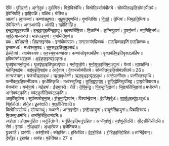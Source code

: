 

  
ऐभिः॑। ए॒भि॒र॒ग्ने॒। अ॒ग्ने॒दुवः॑। दुवो॒गिरः॑। गिरो॒विश्वे॑भिः। विश्वे॑भि॒स्सोम॑पीतये। सोम॑पीतय॒इति॒सोम॑ऽपीतये॥ दे॒वेभि॑र्याहि। या॒हि॒यक्षि॑। यक्षि॑च। चेति॑च॥  
आत्वा॑। त्वा॒कण्वा॑। कण्वा॑अहूषत। अ॒हू॒ष॒त॒गृ॒णन्ति॑। गृ॒णन्ति॑विप्र। वि॒प्र॒ते॒। ते॒धियः॑। धिय॒इति॒धियः॑॥ दे॒वेभि॑रग्ने। अ॒ग्न॒आग॑हि। आग॑हि। ग॒हीति॑गहि॥  
इ॒न्द्र॒वा॒यूबृह॒स्पतिं॑। इ॒न्द्र॒वा॒यूइती॑न्द्र॒वा॒यू। बृह॒स्पतिं॑मि॒त्रा। मि॒त्राग्निं। अ॒ग्निम्पू॒षणं॑। पू॒षणं॒भगं॑। भग॒मिति॒भगं॑॥ आ॒दि॒त्यान्मारु॑तं। मारु॑तङ्ग॒णं। ग॒णमिति॑ग॒णं॥  
प्रवः॑। वो॒भ्रि॒य॒न्ते॒। भ्रि॒य॒न्त॒इन्द॑वः। इन्द॑वोमत्स॒राः। म॒त्स॒रामा॑दयि॒ष्णवः॑। मा॒द॒यि॒ष्णव॒इति॑ मा॒द॒यि॒ष्णवः॑॥ द्र॒प्सामध्वः॑। मध्व॑श्चमू॒षदः। च॒मू॒सद॒इति॑च॒मू॒ऽसदः॑॥  
ईळ॑ते॒त्वां। त्वाम॑वस्यवः। अ॒व॒स्य॒वः॒कण्वा॑सः। कण्वा॑सोवृ॒क्तब॑र्हिषः। वृ॒क्तब॑र्हिष॒इति॑वृ॒क्तऽब॑र्हिषः॥ ह॒विष्म॑न्तोअरं॒कृतः॑। अ॒रं॒कृत॒इत्य॑रं॒ऽकृतः॑॥  
घृ॒तपृ॑ष्ठामनो॒युजः॑। घृ॒तपृ॑ष्ठा॒इति॑घृ॒तऽपृ॑ष्ठाः। मनो॒युजो॒ये। म॒नो॒युज॒इति॑म॒नः॒ऽयुजः॑। येत्वा॑। त्वा॒वह॑न्ति। वह॑न्ति॒वह्न॑यः। वह्न॑य॒इति॒वह्न॑यः॥ आदे॒वान्। दे॒वान्त्सोम॑पीतये। सोम॑पीतय॒इति॒सोम॑ऽपीतये॥ 26॥  
तान्यज॑त्रान्। यज॑त्राँऋ॒ता॒वृधः॑। ऋ॒ता॒वृधोग्ने॑। ऋ॒त॒वृध॒इत्यृ॑त॒ऽवृधः॑। अग्ने॒पत्नी॑वतः। पत्नी॑वतस्कृधि। पत्नी॑वत॒इति॒पत्नी॑ऽवतः। कृधीतिकृधि॥ मध्व॑स्सुजिह्व। सु॒जि॒ह्व॒पा॒य॒य॒। सु॒जि॒ह्वेति॑सुऽजिह्व। पा॒य॒येति॑पायय॥  
येयज॑त्राः। यज॑त्रा॒ये। यईड्यः॑। ईड्या॒स्ते। तेते॑। ते॒पि॒ब॒न्तु॒। पि॒ब॒न्तु॒जि॒ह्वया॑। जि॒ह्वयति॑जि॒ह्वया॑॥ मधो॑रग्ने। अ॒ग्ने॒वष॑ट्कृति। वष॑ट्कृ॒॒तीति॒वष॑ट्ऽकृति॥  
आकीं॒सूर्य॑स्य। सूर्य॑स्यरोच॒ना॒त्। रो॒च॒ना॒द्विश्वा॑न्। विश्वा॑न्दे॒वान्। दे॒वाँउ॑ष॒र्बुधः॑। उ॒ष॒र्बुध॒इत्यु॑षः॒ऽबुधः॑॥ विप्रो॒होता॑। होते॒ह। इ॒हव॑क्षति। व॒क्ष॒तीति॑वक्षति॥  
विश्वे॑भिस्सो॒म्यं। सो॒म्यम्मधु॑। मध्वग्ने॑। अग्न॒इन्द्रे॑ण। इन्द्रे॑णवा॒युना॑। वा॒युनेति॑वा॒युना॑॥ पिबा॑मि॒त्रस्य॑। मि॒त्रस्य॒धाम॑भिः। धाम॑भि॒रिति॒धाम॑ऽभिः॥  
त्वंहोता॑। होता॒मनु॑र्हितः। मनु॑र्हितो॒ग्ने॑। मनु॑र्हित॒इति॒मनुः॑ऽहितः। अग्ने॑य॒ज्ञेषु॑। य॒ज्ञेषु॑सी॒दसि॑। सी॒द॒सीति॑सीदसि॥ सेमं। इ॒मन्नः॑। नो॒अ॒ध्व॒रं। अ॒ध्व॒रंय॑ज। य॒जेति॑यज॥  
यु॒क्ष्वाहि। ह्यरु॑षी:। अरु॑षी॒रथे॑। रथे॑ह॒रित॑:। ह॒रितो॑देव। दे॒व॒रो॒हित॑:। रो॒हित॒इति॑रो॒हित॑:॥ ताभि॑र्दे॒वान्। दे॒वाँइ॒ह। इ॒हाव॑ह। आव॑ह। व॒हेति॑वह॥ 27 ॥  
